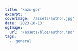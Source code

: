 ```yaml
---
title: 'kazu-gor'
excerpt: ''
coverImage: '/assets/author.jpg'
date: '2023-10-13'
ogImage:
  url: '/assets/blog/author.jpg'
tags:
  - 'general'
---
```




